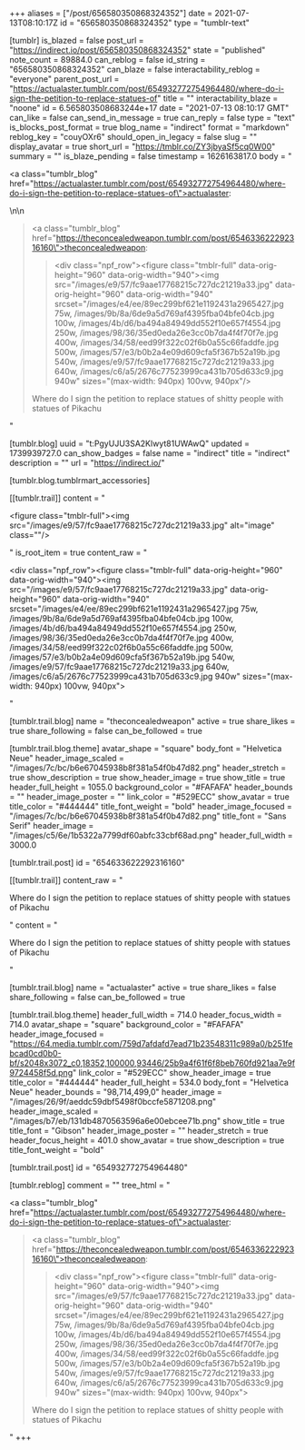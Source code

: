 +++
aliases = ["/post/656580350868324352"]
date = 2021-07-13T08:10:17Z
id = "656580350868324352"
type = "tumblr-text"

[tumblr]
is_blazed = false
post_url = "https://indirect.io/post/656580350868324352"
state = "published"
note_count = 89884.0
can_reblog = false
id_string = "656580350868324352"
can_blaze = false
interactability_reblog = "everyone"
parent_post_url = "https://actualaster.tumblr.com/post/654932772754964480/where-do-i-sign-the-petition-to-replace-statues-of"
title = ""
interactability_blaze = "noone"
id = 6.565803508683244e+17
date = "2021-07-13 08:10:17 GMT"
can_like = false
can_send_in_message = true
can_reply = false
type = "text"
is_blocks_post_format = true
blog_name = "indirect"
format = "markdown"
reblog_key = "couyOXr6"
should_open_in_legacy = false
slug = ""
display_avatar = true
short_url = "https://tmblr.co/ZY3jbyaSf5cq0W00"
summary = ""
is_blaze_pending = false
timestamp = 1626163817.0
body = "<p><a class=\"tumblr_blog\" href=\"https://actualaster.tumblr.com/post/654932772754964480/where-do-i-sign-the-petition-to-replace-statues-of\">actualaster</a>:</p>\n\n<blockquote><p><a class=\"tumblr_blog\" href=\"https://theconcealedweapon.tumblr.com/post/654633622292316160\">theconcealedweapon</a>:</p><blockquote><div class=\"npf_row\"><figure class=\"tmblr-full\" data-orig-height=\"960\" data-orig-width=\"940\"><img src=\"/images/e9/57/fc9aae17768215c727dc21219a33.jpg\" data-orig-height=\"960\" data-orig-width=\"940\" srcset=\"/images/e4/ee/89ec299bf621e1192431a2965427.jpg 75w, /images/9b/8a/6de9a5d769af4395fba04bfe04cb.jpg 100w, /images/4b/d6/ba494a84949dd552f10e657f4554.jpg 250w, /images/98/36/35ed0eda26e3cc0b7da4f4f70f7e.jpg 400w, /images/34/58/eed99f322c02f6b0a55c66faddfe.jpg 500w, /images/57/e3/b0b2a4e09d609cfa5f367b52a19b.jpg 540w, /images/e9/57/fc9aae17768215c727dc21219a33.jpg 640w, /images/c6/a5/2676c77523999ca431b705d633c9.jpg 940w\" sizes=\"(max-width: 940px) 100vw, 940px\"/></figure></div></blockquote><p>Where do I sign the petition to replace statues of shitty people with statues of Pikachu </p></blockquote>"

[tumblr.blog]
uuid = "t:PgyUJU3SA2Klwyt81UWAwQ"
updated = 1739939727.0
can_show_badges = false
name = "indirect"
title = "indirect"
description = ""
url = "https://indirect.io/"

[tumblr.blog.tumblrmart_accessories]

[[tumblr.trail]]
content = "<p><figure class=\"tmblr-full\"><img src=\"/images/e9/57/fc9aae17768215c727dc21219a33.jpg\" alt=\"image\" class=\"\"/></figure></p>"
is_root_item = true
content_raw = "<p><div class=\"npf_row\"><figure class=\"tmblr-full\" data-orig-height=\"960\" data-orig-width=\"940\"><img src=\"/images/e9/57/fc9aae17768215c727dc21219a33.jpg\" data-orig-height=\"960\" data-orig-width=\"940\" srcset=\"/images/e4/ee/89ec299bf621e1192431a2965427.jpg 75w, /images/9b/8a/6de9a5d769af4395fba04bfe04cb.jpg 100w, /images/4b/d6/ba494a84949dd552f10e657f4554.jpg 250w, /images/98/36/35ed0eda26e3cc0b7da4f4f70f7e.jpg 400w, /images/34/58/eed99f322c02f6b0a55c66faddfe.jpg 500w, /images/57/e3/b0b2a4e09d609cfa5f367b52a19b.jpg 540w, /images/e9/57/fc9aae17768215c727dc21219a33.jpg 640w, /images/c6/a5/2676c77523999ca431b705d633c9.jpg 940w\" sizes=\"(max-width: 940px) 100vw, 940px\"></figure></div></p>"

[tumblr.trail.blog]
name = "theconcealedweapon"
active = true
share_likes = true
share_following = false
can_be_followed = true

[tumblr.trail.blog.theme]
avatar_shape = "square"
body_font = "Helvetica Neue"
header_image_scaled = "/images/7c/bc/b6e67045938b8f381a54f0b47d82.png"
header_stretch = true
show_description = true
show_header_image = true
show_title = true
header_full_height = 1055.0
background_color = "#FAFAFA"
header_bounds = ""
header_image_poster = ""
link_color = "#529ECC"
show_avatar = true
title_color = "#444444"
title_font_weight = "bold"
header_image_focused = "/images/7c/bc/b6e67045938b8f381a54f0b47d82.png"
title_font = "Sans Serif"
header_image = "/images/c5/6e/1b5322a7799df60abfc33cbf68ad.png"
header_full_width = 3000.0

[tumblr.trail.post]
id = "654633622292316160"

[[tumblr.trail]]
content_raw = "<p>Where do I sign the petition to replace statues of shitty people with statues of Pikachu </p>"
content = "<p>Where do I sign the petition to replace statues of shitty people with statues of Pikachu </p>"

[tumblr.trail.blog]
name = "actualaster"
active = true
share_likes = false
share_following = false
can_be_followed = true

[tumblr.trail.blog.theme]
header_full_width = 714.0
header_focus_width = 714.0
avatar_shape = "square"
background_color = "#FAFAFA"
header_image_focused = "https://64.media.tumblr.com/759d7afdafd7ead71b23548311c989a0/b251febcad0cd0b0-bf/s2048x3072_c0,18352,100000,93446/25b9a4f61f6f8beb760fd921aa7e9f9724458f5d.png"
link_color = "#529ECC"
show_header_image = true
title_color = "#444444"
header_full_height = 534.0
body_font = "Helvetica Neue"
header_bounds = "98,714,499,0"
header_image = "/images/26/9f/aeddc59dbf5498f0bccfe5871208.png"
header_image_scaled = "/images/b7/eb/131db4870563596a6e00ebcee71b.png"
show_title = true
title_font = "Gibson"
header_image_poster = ""
header_stretch = true
header_focus_height = 401.0
show_avatar = true
show_description = true
title_font_weight = "bold"

[tumblr.trail.post]
id = "654932772754964480"

[tumblr.reblog]
comment = ""
tree_html = "<p><a class=\"tumblr_blog\" href=\"https://actualaster.tumblr.com/post/654932772754964480/where-do-i-sign-the-petition-to-replace-statues-of\">actualaster</a>:</p><blockquote><p><a class=\"tumblr_blog\" href=\"https://theconcealedweapon.tumblr.com/post/654633622292316160\">theconcealedweapon</a>:</p><blockquote><div class=\"npf_row\"><figure class=\"tmblr-full\" data-orig-height=\"960\" data-orig-width=\"940\"><img src=\"/images/e9/57/fc9aae17768215c727dc21219a33.jpg\" data-orig-height=\"960\" data-orig-width=\"940\" srcset=\"/images/e4/ee/89ec299bf621e1192431a2965427.jpg 75w, /images/9b/8a/6de9a5d769af4395fba04bfe04cb.jpg 100w, /images/4b/d6/ba494a84949dd552f10e657f4554.jpg 250w, /images/98/36/35ed0eda26e3cc0b7da4f4f70f7e.jpg 400w, /images/34/58/eed99f322c02f6b0a55c66faddfe.jpg 500w, /images/57/e3/b0b2a4e09d609cfa5f367b52a19b.jpg 540w, /images/e9/57/fc9aae17768215c727dc21219a33.jpg 640w, /images/c6/a5/2676c77523999ca431b705d633c9.jpg 940w\" sizes=\"(max-width: 940px) 100vw, 940px\"></figure></div></blockquote><p>Where do I sign the petition to replace statues of shitty people with statues of Pikachu </p></blockquote>"
+++
